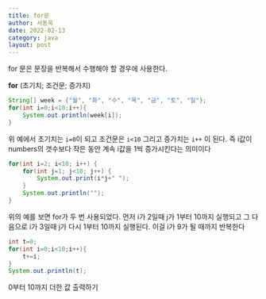 ```yaml
---
title: for문
author: 서동욱
date: 2022-02-13
category: java 
layout: post
---
```

for 문은 문장을 반복해서 수행해야 할 경우에 사용한다.

**for** (초기치; 조건문; 증가치)

```java
String[] week = {"월", "화", "수", "목", "금", "토", "일"};
for(int i=0;i<10;i++){
	System.out.println(week[i]);
}
```

위 예에서 초기치는 `i=0`이 되고 조건문은 `i<10` 그리고 증가치는 `i++` 이 된다. 즉 i값이 numbers의 갯수보다 작은 동안 계속 i값을 1씩 증가시킨다는 의미이다

```java
for(int i=2; i<10; i++) {
    for(int j=1; j<10; j++) {
        System.out.print(i*j+" ");
    }
    System.out.println("");
}
```

위의 예를 보면 for가 두 번 사용되었다. 먼저 i가 2일때 j가 1부터 10까지 실행되고 그 다음으로 i가 3일때 j가 다시 1부터 10까지 실행된다. 이걸 i가 9가 될 때까지 반복한다
   
```java
int t=0;
for(int i=0;i<10;i++){
    t+=i;
}
System.out.println(t);
```
0부터 10까지 더한 값 출력하기